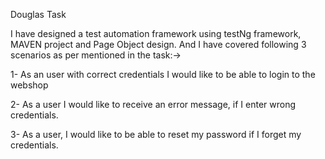 Douglas Task

I have designed a test automation framework using testNg framework, MAVEN project and Page Object design. And I have covered following 3 scenarios as per mentioned in the task:→

1- As an user with correct credentials I would like to be able to login to
the webshop

2- As a user I would like to receive an error message, if I enter wrong
credentials.

3- As a user, I would like to be able to reset my password if I forget my
credentials.

